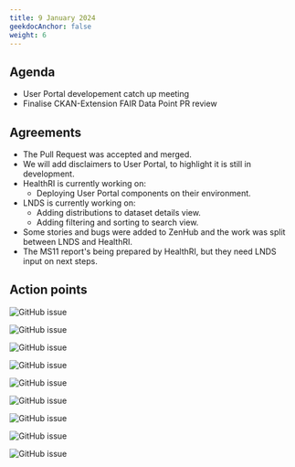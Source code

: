 ```yaml
---
title: 9 January 2024
geekdocAnchor: false
weight: 6
---
```

<!--
SPDX-FileCopyrightText: 2024 PNED G.I.E.

SPDX-License-Identifier: CC-BY-4.0
-->

## Agenda
* User Portal developement catch up meeting
* Finalise CKAN-Extension FAIR Data Point PR review

## Agreements
* The Pull Request was accepted and merged.
* We will add disclaimers to User Portal, to highlight it is still in development.
* HealthRI is currently working on:
    * Deploying User Portal components on their environment.
* LNDS is currently working on:
    * Adding distributions to dataset details view.
    * Adding filtering and sorting to search view.
* Some stories and bugs were added to ZenHub and the work was split between LNDS and HealthRI.
* The MS11 report's being prepared by HealthRI, but they need LNDS input on next steps.

## Action points
![GitHub issue](https://img.shields.io/github/issues/detail/state/GenomicDataInfrastructure/gdi-userportal-frontend/30?label=Disclaimer%20when%20GDI%20user%20portal%20goes%20to%20production)

![GitHub issue](https://img.shields.io/github/issues/detail/state/GenomicDataInfrastructure/gdi-userportal-frontend/26?label=Add%20distributions%20to%20Dataset%20Details%20view)

![GitHub issue](https://img.shields.io/github/issues/detail/state/GenomicDataInfrastructure/gdi-userportal-frontend/25?label=Where%20do%20the%20counters%20displayed%20in%20the%20Home%20view%20come%20from%3F)

![GitHub issue](https://img.shields.io/github/issues/detail/state/GenomicDataInfrastructure/gdi-userportal-frontend/10?label=Extend%20catalog%20with%20filters)

![GitHub issue](https://img.shields.io/github/issues/detail/state/GenomicDataInfrastructure/gdi-userportal-frontend/9?label=Extend%20catalog%20with%20sorting)

![GitHub issue](https://img.shields.io/github/issues/detail/state/GenomicDataInfrastructure/gdi-userportal-ckan-docker/22?label=Assign%20readonly%20permission%2Frole%20to%20new%20users%20in%20CKAN)

![GitHub issue](https://img.shields.io/github/issues/detail/state/GenomicDataInfrastructure/gdi-userportal-ckan-docker/23?label=How%20does%20FAIR%20Data%20Points%20harvester%20behave%20with%20a%20source%20that%20contains%20Distribution%3F)

![GitHub issue](https://img.shields.io/github/issues/detail/state/GenomicDataInfrastructure/gdi-userportal-ckan-docker/25?label=CRON%20Job%20Harvester)

![GitHub issue](https://img.shields.io/github/issues/detail/state/GenomicDataInfrastructure/gdi-userportal-ckan-deployment/3?label=Create%20new%20Organisation%20throws%20a%20500%20exception)
